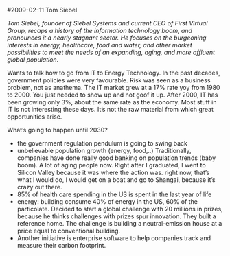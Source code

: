 #2009-02-11 Tom Siebel

*Tom Siebel, founder of Siebel Systems and current CEO of First Virtual Group, recaps a history of the information technology boom, and pronounces it a nearly stagnant sector. He focuses on the burgeoning interests in energy, healthcare, food and water, and other market possibilities to meet the needs of an expanding, aging, and more affluent global population.*

Wants to talk how to go from IT to Energy Technology. In the past decades, government policies were very favourable. Risk was seen as a business problem, not as anathema. The IT market grew at a 17% rate yoy from 1980 to 2000. You just needed to show up and not goof it up. After 2000, IT has been growing only 3%, about the same rate as the economy. Most stuff in IT is not interesting these days. It’s not the raw material from which great opportunities arise.

What’s going to happen until 2030?

-	the government regulation pendulum is going to swing back
-	unbelievable population growth (energy, food,..) Traditionally, companies have done really good banking on population trends (baby boom). A lot of aging people now. Right after I graduated, I went to Silicon Valley because it was where the action was. right now, that’s what I would do, I would get on a boat and go to Shangai, because it’s crazy out there.
-	85% of health care spending in the US is spent in the last year of life
-	energy: building consume 40% of energy in the US, 60% of the particolate. Decided to start a global challenge with 20 millions in prizes, because he thinks challenges with prizes spur innovation. They built a reference home. The challenge is building a neutral-emission house at a price equal to conventional building.
-	Another initiative is enterprise software to help companies track and measure their carbon footprint.

